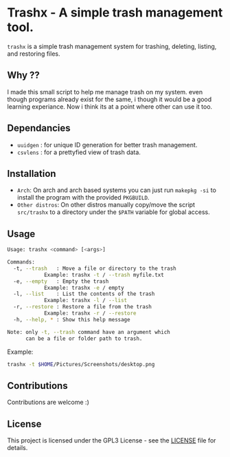 # Trashx - A simple trash management tool.

`trashx` is a simple trash management system for trashing, deleting, listing, and restoring files.

## Why ??

I made this small script to help me manage trash on my system. even though programs already exist for the same, i though it would be a good learning experiance. 
Now i think its at a point where other can use it too.

## Dependancies

- `uuidgen` : for unique ID generation for better trash management.
- `csvlens` : for a prettyfied view of trash data.

## Installation

- `Arch`: On arch and arch based systems you can just run `makepkg -si` to install the program with the provided `PKGBUILD`.
- `Other distros`: On other distros manually copy/move the script `src/trashx` to a directory under the `$PATH` variable for global access. 

## Usage

``` bash
Usage: trashx <command> [<args>]

Commands:
  -t, --trash   : Move a file or directory to the trash
            Example: trashx -t / --trash myfile.txt
  -e, --empty   : Empty the trash
            Example: trashx -e / empty
  -l, --list    : List the contents of the trash
            Example: trashx -l / --list
  -r, --restore : Restore a file from the trash
            Example: trashx -r / --restore
  -h, --help, * : Show this help message

Note: only -t, --trash command have an argument which
      can be a file or folder path to trash.
```

Example:

``` bash
trashx -t $HOME/Pictures/Screenshots/desktop.png
```

## Contributions

Contributions are welcome :)

## License

This project is licensed under the GPL3 License - see the [LICENSE](LICENSE) file for details.
